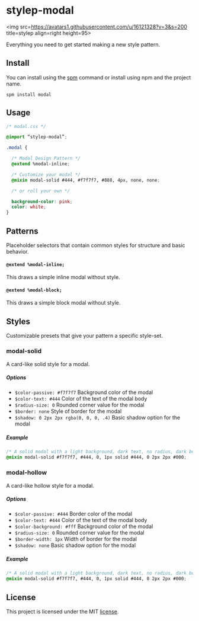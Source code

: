# stylep-modal
<img src=https://avatars1.githubusercontent.com/u/16121328?v=3&s=200 title=stylep align=right height=95>

Everything you need to get started making a new style pattern.

## Install
You can install using the [spm](https://github.com/stylep/stylep) command or install using npm and the project name.

``` shell
spm install modal
```

## Usage
``` css
/* modal.css */

@import “stylep-modal”;

.modal {

  /* Modal Design Pattern */
  @extend %modal-inline;

  /* Customize your modal */
  @mixin modal-solid #444, #f7f7f7, #888, 4px, none, none;

  /* or roll your own */

  background-color: pink;
  color: white;
}
```

## Patterns
Placeholder selectors that contain common styles for structure and basic behavior.

#### `@extend %modal-inline;`
This draws a simple inline modal without style.

#### `@extend %modal-block;`
This draws a simple block modal without style.

## Styles
Customizable presets that give your pattern a specific style-set.

### modal-solid
A card-like solid style for a modal.

##### Options

* `$color-passive: #f7f7f7` Background color of the modal
* `$color-text: #444` Color of the text of the modal body
* `$radius-size: 0` Rounded corner value for the modal
* `$border: none` Style of border for the modal
* `$shadow: 0 2px 2px rgba(0, 0, 0, .4)` Basic shadow option for the modal

##### Example
```css
/* A solid modal with a light background, dark text, no radius, dark border and a dark shadow applied */
@mixin modal-solid #f7f7f7, #444, 0, 1px solid #444, 0 2px 2px #000;
```

### modal-hollow
A card-like hollow style for a modal.

##### Options

* `$color-passive: #444` Border color of the modal
* `$color-text: #444` Color of the text of the modal body
* `$color-background: #fff` Background color of the modal
* `$radius-size: 0` Rounded corner value for the modal
* `$border-width: 1px` Width of border for the modal
* `$shadow: none` Basic shadow option for the modal

##### Example
```css
/* A solid modal with a light background, dark text, no radius, dark border and a dark shadow applied */
@mixin modal-solid #f7f7f7, #444, 0, 1px solid #444, 0 2px 2px #000;
```

## License
This project is licensed under the MIT [license](LICENSE).
